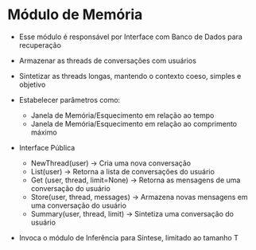 # Módulo de Memória

- Esse módulo é responsável por Interface com Banco de Dados para recuperação 
- Armazenar as threads de conversações com usuários
- Sintetizar as threads longas, mantendo o contexto coeso, simples e objetivo
- Estabelecer parâmetros como:
  - Janela de Memória/Esquecimento em relação ao tempo
  - Janela de Memória/Esquecimento em relação ao comprimento máximo

- Interface Pública
  - NewThread(user) -> Cria uma nova conversação
  - List(user) -> Retorna a lista de conversações do usuário
  - Get (user, thread, limit=None) -> Retorna as mensagens de uma conversação do usuário
  - Store(user, thread, messages) -> Armazena novas mensagens em uma conversação do usuário
  - Summary(user, thread, limit) -> Sintetiza uma conversação do usuário

- Invoca o módulo de Inferência para Síntese, limitado ao tamanho T
